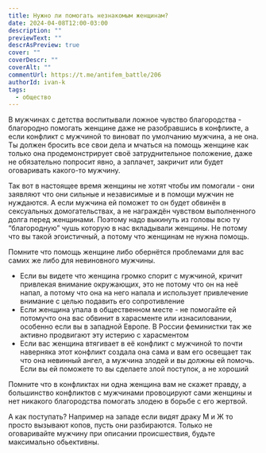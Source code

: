 ```yaml
---
title: Нужно ли помогать незнакомым женщинам?
date: 2024-04-08T12:00-03:00
description: ""
previewText: ""
descrAsPreview: true
cover: ""
coverDescr: ""
coverAlt: ""
commentUrl: https://t.me/antifem_battle/206
authorId: ivan-k
tags:
  - общество
---
```

В мужчинах с детства воспитывали ложное чувство благородства - благородно помогать женщине даже не разобравшись в конфликте, а если конфликт с мужчиной то виноват по умолчанию мужчина, а не она. Ты должен бросить все свои дела и мчаться на помощь женщине как только она продемонстрирует своё затруднительное положение, даже не обязательно попросит явно, а заплачет, закричит или будет оговаривать какого-то мужчину.

Так вот в настоящее время женщины не хотят чтобы им помогали - они заявляют что они сильные и независимые и в помощи мужчин не нуждаются. А если мужчина ей поможет то он будет обвинён в сексуальных домогательствах, а не награждён чувством выполненного долга перед женщинами. Поэтому надо выкинуть из головы всю ту “благородную” чушь которую в нас вкладывали женщины. Не потому что вы такой эгоистичный, а потому что женщинам не нужна помощь.

Помните что помощь женщине либо обернётся проблемами для вас самих же либо для невиновного мужчины.

- Если вы видете что женщина громко спорит с мужчиной, кричит привлекая внимание окружающих, это не потому что он на неё напал, а потому что она на него напала и использует привлечение внимание с целью подавить его сопротивление
- Если женщина упала в общественном месте - не помогайте ей потомучто она вас обвинит в харасменте или изнасиловании, особенно если вы в западной Европе. В России феминистки так же активно продвигают эту истерию с харасментом
- Если вас женщина втягивает в её конфликт с мужчиной то почти наверняка этот конфликт создала она сама и вам его освещает так что она невинный ангел, а мужчина злодей и вы должны ей помочь. Если вы ей поможете то вы сделаете злой поступок, а не хороший

Помните что в конфликтах ни одна женщина вам не скажет правду, а большинство конфликтов с мужчинами провоцируют сами женщины и нет никакого благородства помогать злодею в борьбе с его жертвой.

А как поступать? Например на западе если видят драку М и Ж то просто вызывают копов, пусть они разбираются. Только не оговаривайте мужчину при описании происшествия, будьте максимально обьективны.
